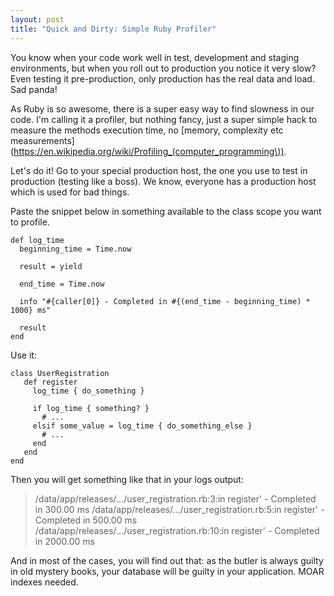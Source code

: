 ```yaml
---
layout: post
title: "Quick and Dirty: Simple Ruby Profiler"
---
```



You know when your code work well in test, development and staging environments, but when you roll out to production you notice it very slow? Even testing it pre-production, only production has the real data and load. Sad panda!

As Ruby is so awesome, there is a super easy way to find slowness in our code. I'm calling it a profiler, but nothing fancy, just a super simple hack to measure the methods execution time, no [memory, complexity etc measurements](https://en.wikipedia.org/wiki/Profiling_(computer_programming\)).

Let's do it! Go to your special production host, the one you use to test in production (testing like a boss). We know, everyone has a production host which is used for bad things.

Paste the snippet below in something available to the class scope you want to profile.

    def log_time
      beginning_time = Time.now
      
      result = yield
      
      end_time = Time.now
      
      info "#{caller[0]} - Completed in #{(end_time - beginning_time) * 1000} ms"
      
      result
    end


Use it:

    class UserRegistration
       def register
         log_time { do_something }

         if log_time { something? }
           # ...
         elsif some_value = log_time { do_something_else }
           # ...
         end 
       end
    end

Then you will get something like that in your logs output:

> /data/app/releases/.../user_registration.rb:3:in register' - Completed in 300.00 ms
> /data/app/releases/.../user_registration.rb:5:in register' - Completed in 500.00 ms
> /data/app/releases/.../user_registration.rb:10:in register' - Completed in 2000.00 ms


And in most of the cases, you will find out that: as the butler is always guilty in old mystery books, your database will be guilty in your application. MOAR indexes needed.
